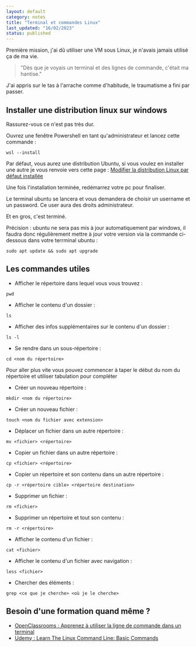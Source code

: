 ```yaml
---
layout: default
category: notes
title: "Terminal et commandes Linux"
last_updated: "16/02/2023"
status: published
---
```


Première mission, j'ai dû utiliser une VM sous Linux, je n'avais jamais utilisé ça de ma vie. 

> "Dès que je voyais un terminal et des lignes de commande, c'était ma hantise."

J'ai appris sur le tas à l'arrache comme d'habitude, le traumatisme a fini par passer.

## Installer une distribution linux sur windows

Rassurez-vous ce n'est pas très dur.

Ouvrez une fenêtre Powershell en tant qu'administrateur et lancez cette commande :

```
wsl --install
```

Par défaut, vous aurez une distribution Ubuntu, si vous voulez en installer une autre je vous renvoie vers cette page : [Modifier la distribution Linux par défaut installée](https://learn.microsoft.com/fr-fr/windows/wsl/install)

Une fois l'installation terminée, redémarrez votre pc pour finaliser.

Le terminal ubuntu se lancera et vous demandera de choisir un username et un password. Ce user aura des droits administrateur.

Et en gros, c'est terminé.

Précision : ubuntu ne sera pas mis à jour automatiquement par windows, il faudra donc régulièrement mettre à jour votre version via la commande ci-dessous dans votre terrminal ubuntu :

```
sudo apt update && sudo apt upgrade
```

## Les commandes utiles

* Afficher le répertoire dans lequel vous vous trouvez :
```
pwd
```
* Afficher le contenu d'un dossier :
```
ls
```

* Afficher des infos supplémentaires sur le contenu d'un dossier : 
```
ls -l
```

* Se rendre dans un sous-répertoire :
```
cd <nom du répertoire>
```

Pour aller plus vite vous pouvez commencer à taper le début du nom du répertoire et utiliser tabulation pour compléter

* Créer un nouveau répertoire : 
```
mkdir <nom du répertoire>
```

* Créer un nouveau fichier : 
```
touch <nom du fichier avec extension>
```

* Déplacer un fichier dans un autre répertoire :
```
mv <fichier> <répertoire>
```

* Copier un fichier dans un autre répertoire : 
```
cp <fichier> <répertoire>
```

* Copier un répertoire et son contenu dans un autre répertoire : 
```
cp -r <répertoire cible> <répertoire destination>
```

* Supprimer un fichier :
```
rm <fichier>
```

* Supprimer un répertoire et tout son contenu :
```
rm -r <répertoire>
```

* Afficher le contenu d'un fichier :
```
cat <fichier>
```

* Afficher le contenu d'un fichier avec navigation : 
```
less <fichier>
```

* Chercher des éléments : 
```
grep <ce que je cherche> <où je le cherche>
```

## Besoin d'une formation quand même ?

* [OpenClassrooms : Apprenez à utiliser la ligne de commande dans un terminal](https://openclassrooms.com/fr/courses/6173491-apprenez-a-utiliser-la-ligne-de-commande-dans-un-terminal)
* [Udemy : Learn The Linux Command Line: Basic Commands](https://www.udemy.com/course/command-line/)

